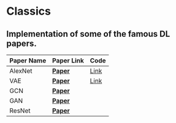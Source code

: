 # Classics

## Implementation of some of the famous DL papers.

Paper Name | Paper Link | Code
------------ | -------------|-------------
AlexNet | **[Paper](https://proceedings.neurips.cc/paper/2012/file/c399862d3b9d6b76c8436e924a68c45b-Paper.pdf)** |[Link](https://github.com/Manas02/Classics/blob/main/AlexNet.py)
VAE | **[Paper](https://arxiv.org/pdf/1312.6114.pdf)** | [Link](https://github.com/Manas02/Classics/blob/main/VAE.py)
GCN | **[Paper](https://arxiv.org/pdf/1609.02907.pdf)** | 
GAN | **[Paper](https://arxiv.org/pdf/1406.2661.pdf)** | 
ResNet | **[Paper](https://arxiv.org/pdf/1512.03385.pdf)** | 
